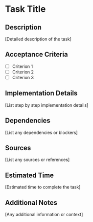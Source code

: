 # Task Title

## Description
[Detailed description of the task]

## Acceptance Criteria
- [ ] Criterion 1
- [ ] Criterion 2
- [ ] Criterion 3

## Implementation Details
[List step by step implementation details]

## Dependencies
[List any dependencies or blockers]

## Sources
[List any sources or references]

## Estimated Time
[Estimated time to complete the task]

## Additional Notes
[Any additional information or context]

